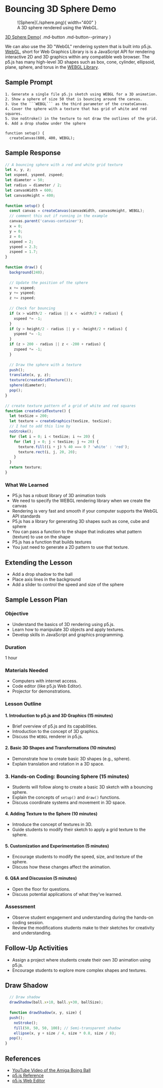 # Bouncing 3D Sphere Demo



<figure markdown>
  ![Sphere](./sphere.png){ width="400" }
  <figcaption>A 3D sphere rendered using the WebGL.</figcaption>
</figure>

[3D Sphere Demo](sphere.html){ .md-button .md-button--primary }

We can also use the 3D "WebGL" rendering system that is built into p5.js. 
[WebGL](https://en.wikipedia.org/wiki/WebGL), short for Web Graphics Library is
is a JavaScript API for rendering interactive 2D and 3D graphics within any compatible web browser.
The p5.js has many high-level 3D shapes such as box, cone, cylinder, ellipsoid, plane, sphere, and torus 
in the [WEBGL Library](https://p5js.org/reference/#/p5/WEBGL).

## Sample Prompt

```linenums="0"
1. Generate a single file p5.js sketch using WEBGL for a 3D animation.
2. Show a sphere of size 50 that is bouncing around the canvas.
3. Use the ```WEBGL``` as the third parameter of the createCanvas.
4. Cover the sphere with a texture that has grid of white and red squares.
5. Use noStroke() in the texture to not draw the outlines of the grid.
6. Add a drop shadow under the sphere

function setup() {
  createCanvas(600, 400, WEBGL);
```

## Sample Response

```javascript
// A bouncing sphere with a red and white grid texture
let x, y, z;
let xspeed, yspeed, zspeed;
let diameter = 50;
let radius = diameter / 2;
let canvasWidth = 600;
let canvasHeight = 400;

function setup() {
  const canvas = createCanvas(canvasWidth, canvasHeight, WEBGL);
  // comment this out if running in the example
  canvas.parent('canvas-container');
  x = 0;
  y = 0;
  z = 0;
  xspeed = 2;
  yspeed = 2.3;
  zspeed = 1.7;
}
  
function draw() {
  background(240);

  // Update the position of the sphere
  x += xspeed;
  y += yspeed;
  z += zspeed;

  // Check for bouncing
  if (x > width/2 - radius || x < -width/2 + radius) {
    xspeed *= -1;
  }
  if (y > height/2 - radius || y < -height/2 + radius) {
    yspeed *= -1;
  }
  if (z > 200 - radius || z < -200 + radius) {
    zspeed *= -1;
  }

  // Draw the sphere with a texture
  push();
  translate(x, y, z);
  texture(createGridTexture());
  sphere(diameter);
  pop();
}

// create texture pattern of a grid of white and red squares
function createGridTexture() {
  let texSize = 200;
  let texture = createGraphics(texSize, texSize);
  // I had to add this line by
  noStroke();
  for (let i = 0; i < texSize; i += 20) {
    for (let j = 0; j < texSize; j += 20) {
      texture.fill((i + j) % 40 === 0 ? 'white' : 'red');
      texture.rect(i, j, 20, 20);
    }
  }
  return texture;
}
```

### What We Learned

* P5.js has a robust library of 3D animation tools
* We need to specify the WEBGL rendering library when we create the canvas
* Rendering is very fast and smooth if your computer supports the WebGL API standards
* P5.js has a library for generating 3D shapes such as cone, cube and sphere
* You can pass a function to the shape that indicates what pattern (texture) to use on the shape
* P5.js has a function that builds textures
* You just need to generate a 2D pattern to use that texture.

## Extending the Lesson

* Add a drop shadow to the ball
* Place axis lines in the background
* Add a slider to control the speed and size of the sphere

## Sample Lesson Plan

### Objective
- Understand the basics of 3D rendering using p5.js.
- Learn how to manipulate 3D objects and apply textures.
- Develop skills in JavaScript and graphics programming.

### Duration
1 hour

### Materials Needed
- Computers with internet access.
- Code editor (like p5.js Web Editor).
- Projector for demonstrations.

### Lesson Outline

#### 1. Introduction to p5.js and 3D Graphics (15 minutes)
- Brief overview of p5.js and its capabilities.
- Introduction to the concept of 3D graphics.
- Discuss the `WEBGL` renderer in p5.js.

#### 2. Basic 3D Shapes and Transformations (10 minutes)
- Demonstrate how to create basic 3D shapes (e.g., sphere).
- Explain translation and rotation in a 3D space.

### 3. Hands-on Coding: Bouncing Sphere (15 minutes)
- Students will follow along to create a basic 3D sketch with a bouncing sphere.
- Explain the concepts of `setup()` and `draw()` functions.
- Discuss coordinate systems and movement in 3D space.

#### 4. Adding Texture to the Sphere (10 minutes)
- Introduce the concept of textures in 3D.
- Guide students to modify their sketch to apply a grid texture to the sphere.

#### 5. Customization and Experimentation (5 minutes)
- Encourage students to modify the speed, size, and texture of the sphere.
- Discuss how these changes affect the animation.

#### 6. Q&A and Discussion (5 minutes)
- Open the floor for questions.
- Discuss potential applications of what they've learned.

### Assessment
- Observe student engagement and understanding during the hands-on coding session.
- Review the modifications students make to their sketches for creativity and understanding.

## Follow-Up Activities
- Assign a project where students create their own 3D animation using p5.js.
- Encourage students to explore more complex shapes and textures.

## Draw Shadow

```javascript
  // Draw shadow
  drawShadow(ball.x+10, ball.y+30, ballSize);

  function drawShadow(x, y, size) {
  push();
    noStroke();
    fill(50, 50, 50, 100); // Semi-transparent shadow
    ellipse(x, y + size / 4, size * 0.8, size / 8);
  pop();
}
```
## References

- [YouTube Video of the Amiga Boing Ball](https://www.youtube.com/watch?v=-ga41edXw3A)
- [p5.js Reference](https://p5js.org/reference/)
- [p5.js Web Editor](https://editor.p5js.org/)